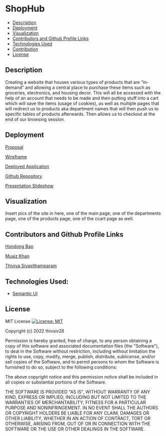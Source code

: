 # ShopHub

- [Description](#description)
- [Deployment](#deployment)
- [Visualization](#visualization)
- [Contributors and Github Profile Links](#contributors-and-github-profile-links)
- [Technologies Used](#technologies-used)
- [Contribution](#contribution)
- [License](#license)

## Description

Creating a website that houses various types of products that are “in-demand” and allowing a central place to purchase these items such as groceries, electronics, and housing decor. This will all be accessed with the help of an account that needs to be made and then putting stuff into a cart which will save the items (usage of cookies), as well as multiple pages that will redirect us to products aka department names that will then push us to specific tables of products afterwards. Then allows us to checkout at the end of our browsing session.

## Deployment

[Proposal](https://docs.google.com/document/d/1kmyQD6_7Fla_8bfDKzs8xkVmhGcS4hd96DWq0I5PRho/edit)

[Wireframe](https://docs.google.com/presentation/d/1HLqLTQ9TJbIWPU1O5Kn7DyuAWZnS1WVaWk58EMMwJDE/edit?usp=sharing)

[Deployed Application]()

[Github Repository](https://github.com/thivsiv28/Team9)

[Presentation Slideshow](https://docs.google.com/presentation/d/1T1B6nbWw1Zp_jIxI2oURdWSJqD0Td_qnuf2DyaHqp-0/edit#slide=id.gc6f980f91_0_0)

## Visualization

Insert pics of the site in here, one of the main page, one of the departments page, one of the products page, one of the ccart page as well.

## Contributors and Github Profile Links

[Hondong Bao](https://github.com/BranBao1995)

[Muaiz Khan](https://github.com/Muaizkh)

[Thiviya Sivasithamparam](https://github.com/thivsiv28)

## Technologies Used:

- [Semantic UI](https://semantic-ui.com/)

## License

MIT License [![License: MIT](https://img.shields.io/badge/License-MIT-yellow.svg)](https://opensource.org/licenses/MIT)

Copyright (c) 2022 thivsiv28

Permission is hereby granted, free of charge, to any person obtaining a copy
of this software and associated documentation files (the "Software"), to deal
in the Software without restriction, including without limitation the rights
to use, copy, modify, merge, publish, distribute, sublicense, and/or sell
copies of the Software, and to permit persons to whom the Software is
furnished to do so, subject to the following conditions:

The above copyright notice and this permission notice shall be included in all
copies or substantial portions of the Software.

THE SOFTWARE IS PROVIDED "AS IS", WITHOUT WARRANTY OF ANY KIND, EXPRESS OR
IMPLIED, INCLUDING BUT NOT LIMITED TO THE WARRANTIES OF MERCHANTABILITY,
FITNESS FOR A PARTICULAR PURPOSE AND NONINFRINGEMENT. IN NO EVENT SHALL THE
AUTHORS OR COPYRIGHT HOLDERS BE LIABLE FOR ANY CLAIM, DAMAGES OR OTHER
LIABILITY, WHETHER IN AN ACTION OF CONTRACT, TORT OR OTHERWISE, ARISING FROM,
OUT OF OR IN CONNECTION WITH THE SOFTWARE OR THE USE OR OTHER DEALINGS IN THE
SOFTWARE.
